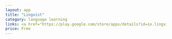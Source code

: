 ```yaml
---
layout: app
title: "Lingvist"
category: language learning
links: <a href="https://play.google.com/store/apps/details?id=io.lingvist.android">Play Store</a>
price: Free
---
```

